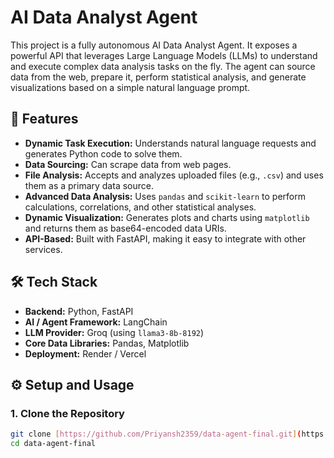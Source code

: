 # AI Data Analyst Agent

This project is a fully autonomous AI Data Analyst Agent. It exposes a powerful API that leverages Large Language Models (LLMs) to understand and execute complex data analysis tasks on the fly. The agent can source data from the web, prepare it, perform statistical analysis, and generate visualizations based on a simple natural language prompt.

## 🚀 Features

-   **Dynamic Task Execution:** Understands natural language requests and generates Python code to solve them.
-   **Data Sourcing:** Can scrape data from web pages.
-   **File Analysis:** Accepts and analyzes uploaded files (e.g., `.csv`) and uses them as a primary data source.
-   **Advanced Data Analysis:** Uses `pandas` and `scikit-learn` to perform calculations, correlations, and other statistical analyses.
-   **Dynamic Visualization:** Generates plots and charts using `matplotlib` and returns them as base64-encoded data URIs.
-   **API-Based:** Built with FastAPI, making it easy to integrate with other services.

## 🛠️ Tech Stack

-   **Backend:** Python, FastAPI
-   **AI / Agent Framework:** LangChain
-   **LLM Provider:** Groq (using `llama3-8b-8192`)
-   **Core Data Libraries:** Pandas, Matplotlib
-   **Deployment:** Render / Vercel

## ⚙️ Setup and Usage

### 1. Clone the Repository

```bash
git clone [https://github.com/Priyansh2359/data-agent-final.git](https://github.com/Priyansh2359/data-agent-final.git)
cd data-agent-final
